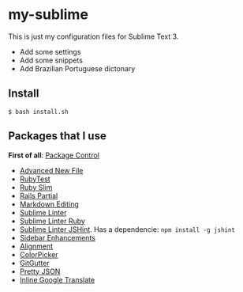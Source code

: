 # my-sublime

This is just my configuration files for Sublime Text 3.

- Add some settings
- Add some snippets
- Add Brazilian Portuguese dictonary

## Install

```shell
$ bash install.sh
```

## Packages that I use

**First of all**: [Package Control](https://sublime.wbond.net)

- [Advanced New File](https://sublime.wbond.net/packages/AdvancedNewFile)
- [RubyTest](https://sublime.wbond.net/packages/RubyTest)
- [Ruby Slim](https://sublime.wbond.net/packages/Ruby%20Slim)
- [Rails Partial](https://sublime.wbond.net/packages/Rails%20Partial)
- [Markdown Editing](https://sublime.wbond.net/packages/MarkdownEditing)
- [Sublime Linter](http://sublimelinter.readthedocs.org)
- [Sublime Linter Ruby](https://sublime.wbond.net/packages/SublimeLinter-ruby)
- [Sublime Linter JSHint](https://sublime.wbond.net/packages/SublimeLinter-jshint). Has a dependencie: `npm install -g jshint`
- [Sidebar Enhancements](https://sublime.wbond.net/packages/SideBarEnhancements)
- [Alignment](http://wbond.net/sublime_packages/alignment)
- [Color​Picker](https://sublime.wbond.net/packages/ColorPicker)
- [GitGutter](https://sublime.wbond.net/packages/GitGutter)
- [Pretty JSON](https://sublime.wbond.net/packages/Pretty%20JSON)
- [Inline Google Translate](https://sublime.wbond.net/packages/Inline%20Google%20Translate)